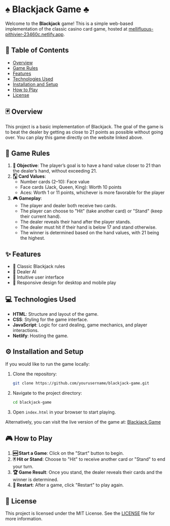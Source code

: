 

# ♠️ Blackjack Game ♣️

Welcome to the **Blackjack** game! This is a simple web-based implementation of the classic casino card game, hosted at [mellifluous-pithivier-23460c.netlify.app](https://mellifluous-pithivier-23460c.netlify.app/).

## 📖 Table of Contents

- [Overview](#overview)
- [Game Rules](#game-rules)
- [Features](#features)
- [Technologies Used](#technologies-used)
- [Installation and Setup](#installation-and-setup)
- [How to Play](#how-to-play)
- [License](#license)

## 🃏 Overview

This project is a basic implementation of Blackjack. The goal of the game is to beat the dealer by getting as close to 21 points as possible without going over. You can play this game directly on the website linked above.

## 📜 Game Rules

1. **🎯 Objective**: The player’s goal is to have a hand value closer to 21 than the dealer’s hand, without exceeding 21.
2. **🃎 Card Values**:
   - Number cards (2–10): Face value
   - Face cards (Jack, Queen, King): Worth 10 points
   - Aces: Worth 1 or 11 points, whichever is more favorable for the player
3. **🎮 Gameplay**:
   - The player and dealer both receive two cards.
   - The player can choose to "Hit" (take another card) or "Stand" (keep their current hand).
   - The dealer reveals their hand after the player stands.
   - The dealer must hit if their hand is below 17 and stand otherwise.
   - The winner is determined based on the hand values, with 21 being the highest.

## ✨ Features

- 🎲 Classic Blackjack rules
- 🤖 Dealer AI
- 🎨 Intuitive user interface
- 📱 Responsive design for desktop and mobile play

## 💻 Technologies Used

- **HTML**: Structure and layout of the game.
- **CSS**: Styling for the game interface.
- **JavaScript**: Logic for card dealing, game mechanics, and player interactions.
- **Netlify**: Hosting the game.

## ⚙️ Installation and Setup

If you would like to run the game locally:

1. Clone the repository:
    ```bash
    git clone https://github.com/yourusername/blackjack-game.git
    ```

2. Navigate to the project directory:
    ```bash
    cd blackjack-game
    ```

3. Open `index.html` in your browser to start playing.

Alternatively, you can visit the live version of the game at: [Blackjack Game](https://mellifluous-pithivier-23460c.netlify.app/)

## 🎮 How to Play

1. **🆕 Start a Game**: Click on the "Start" button to begin.
2. **🃏 Hit or Stand**: Choose to "Hit" to receive another card or "Stand" to end your turn.
3. **🏆 Game Result**: Once you stand, the dealer reveals their cards and the winner is determined.
4. **🔄 Restart**: After a game, click "Restart" to play again.

## 📄 License

This project is licensed under the MIT License. See the [LICENSE](LICENSE) file for more information.
